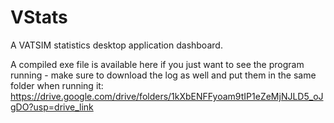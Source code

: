 # VStats
A VATSIM statistics desktop application dashboard.

A compiled exe file is available here if you just want to see the program running - make sure to download the log as well and put them in the same folder when running it: https://drive.google.com/drive/folders/1kXbENFFyoam9tIP1eZeMjNJLD5_oJgDO?usp=drive_link
